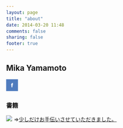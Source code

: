 ```yaml
---
layout: page
title: "about"
date: 2014-03-20 11:48
comments: false
sharing: false
footer: true
---
```


## Mika Yamamoto
[![](images/facebook.png)](https://www.facebook.com/EnnaMika)

### 書籍
<a href="http://www.amazon.co.jp/gp/product/4798134619/ref=as_li_qf_sp_asin_il?ie=UTF8&camp=247&creative=1211&creativeASIN=4798134619&linkCode=as2&tag=ennabox-22"><img border="0" src="http://ws-fe.amazon-adsystem.com/widgets/q?_encoding=UTF8&ASIN=4798134619&Format=_SL250_&ID=AsinImage&MarketPlace=JP&ServiceVersion=20070822&WS=1&tag=ennabox-22" ></a><img src="http://ir-jp.amazon-adsystem.com/e/ir?t=ennabox-22&l=am2&o=9&a=4798134619" width="1" height="1" border="0" alt="" style="border:none !important; margin:0px !important;" />
⇒[少しだけお手伝いさせていただきました。](http://www.ennamika.com/blog/2014/04/08/ios-recipe/)
